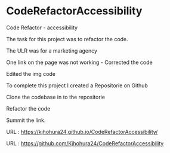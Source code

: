# CodeRefactorAccessibility

Code Refactor - accessibility

The task for this project was to refactor the code. 

The ULR was for a marketing agency

One link on the page was not working - Corrected the code

Edited the img code 

To complete this project I created a Repositorie on Github

Clone the codebase in to the repositorie

Refactor the code

Summit the link.

URL : https://kjhohura24.github.io/CodeRefactorAccessibility/

URL : https://github.com/Kjhohura24/CodeRefactorAccessibility 